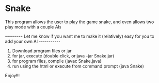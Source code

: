 Snake
=====

This program allows the user to play the game snake, and even allows two play mode with a couple AIs

--------- Let me know if you want me to make it (relatively) easy for you to add your own AI -----------

1) Download program files or jar
2) for jar, execute (double click, or java -jar Snake.jar)
2) for program files, compile (javac Snake.java)
3) run using the html or execute from command prompt (java Snake)

Enjoy!!!
